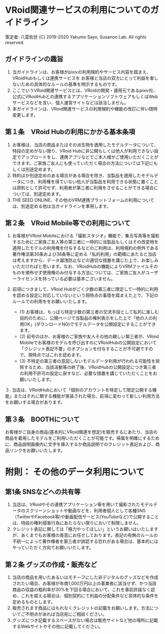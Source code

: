 # VRoid関連サービスの利用についてのガイドライン
策定者: 八雲佐世
(C) 2019-2020 Yakumo Sayo, Susanoo Lab. All rights reserved.

## ガイドラインの趣旨
1. 当ガイドラインは、お客様がpixivの利用規約やサービス内容を踏まえ、VRoidHubもしくは連携サービスを
お客様と当店の双方にとって利益を害しないための具体的なルールの基準を明示するものです。
2. ここでいうVRoid関連サービスとは、VRoidの開発・運用元であるpixiv社、
公式にVRoidHubとの連携するアプリケーションソフトウェアもしくはWebサービスなどを言い、個人運営サイトなどは該当しません。
3. 本ガイドラインは、VRoid関連サービスの利用規約や機能の改訂に伴い随時変更します。

## 第１条　VRoid Hubの利用にかかる基本条項
1.  お客様は、当店の商品またはその派生物を適用したモデルデータについて、特段の定めがない限り、VRoid Hubに非公開もしくは他人が利用できない設定でアップロードをし、連携アプリなどでご本人様がご使用いただくことができます。ご家族ご友人にも使っていただく場合の方法については下記にもしくは別途定めます。
2. 特約ほか別途定めのある場合がある場合を除き、当製品を適用したモデルデータにつき、利用権を得ていない他人が当製品を利用できる状態に置くことは原則として許可せず、利用者が第三者に利用をさせることができる場合については、別途定めます。
3. THE SEED ONLINE、その他のVRM連携プラットフォームの利用については、別途定める他は当ガイドラインを準用します。

## 第２条　VRoid Mobile等での利用について
1. お客様がVRoid Mobileにおける「撮影スタジオ」機能で、集合写真等を撮影するためにご家族ご友人等の第三者に一時的に当製品もしくはその改変物を適用したモデルの利用権を付与するなどのご利用は、利用規約の例外である著作権法第30条および38条等に定める「私的利用」の範疇にあたると当店は考えますから、データ漏洩防止などの適切な措置を講じた上で、お楽しみいただければと思います。なお、VRoidHubの機能によりVRMファイルそのものを頒布せず使用権のみ付与する方法については、ご家族ご友人がユーザーライセンスを持っている必要は基本ございません。

2. 前項につきまして、VRoid Hubがごく少数の第三者に限定して一時的に利用を認める設定に対応していないという現時点の事情を踏まえた上で、下記のルールでの利用ををお願いいたします。
   - (1) お客様は、もっぱら特定少数の第三者の交流手段として私的に楽しむ目的のために、公開ページで当製品の権利表示をした上で「他の人の利用OK」(ダウンロードNG)でモデルデータを公開設定にすることができます。
   - (2) 前号のほか、お客様のご家族や友人その他の親しい第三者が、VRoid Mobileでお客様のモデルを呼び出すのにVRoidHubの公開設定において「クレジット表記不要」のオプションを付与することが不可避ですので、現時点ではこれを認めます。
   - (3) 不特定の第三者の意図しないモデルデータ利用が行われる可能性を排除するため、当該活動等の終了後、VRoidHubの公開設定につき第三者の利用不許可の設定に戻すなど、必要な措置を講じていただくことをお願いいたします。  

３. 当店は、VRoidHubにおいて「個別のアカウントを特定して限定公開する機能」またはそれに類する機能が実装された場合、前項に変わって新しい利用方法をお願いする場合があります。

## 第３条　BOOTHについて
お客様がご自身の商品(基本的にVRoid関連を想定)を販売するにあたり、当店の商品を着用したモデルをご利用いただくことが可能です。帰属を明確にするために、商品説明画像内に文字を挿入するか商品説明でのクレジット表記および、商品リンクをお願いいたします。

# 附則： その他のデータ利用について
## 第1条 SNSなどへの共有等 
1. 当店は、VRoidやその連携アプリケーション等を用いて撮影されたモデルデータのスクリーンショットや動画などを、利用者個人として各種SNS（TwitterやFacebook等)や動画配信サービス(YouTubeなど)で公開することは、特段の権利侵害行為にあたらない限りにおいて制限しません。
2. クレジット表記に関しては「極力やってほしい」というお願いはいたしますが、あくまでもお客様の善意にお任せしております。表記の有無のルールの不統一によって著作権者を第三者が誤認する恐れがある場合は、基本的にはやっていただく方向でお願いいたします。

## 第２条 グッズの作成・販売など
1. 当店の商品を用いたあるいはモチーフにした非デジタルのグッズなどを作成されたい場合、お客様が年商1,000万円以上の事業者に該当せず、かつ当該商品の収益の粗利率が30%を下回る場合において、これを事前許諾なく認め、これを超える場合は、個別契約にて利益の分配条件など具体的な条件を定めるものとします。
2. 販売されます商品にはもれなくクレジットの記載をお願いします。方法についてご不明点があれば当店宛にご相談ください。
3. グッズにつき記載するスペースがない場合は販売サイトなど他の場所に記載するWebサイトやその他に記載してください。 
